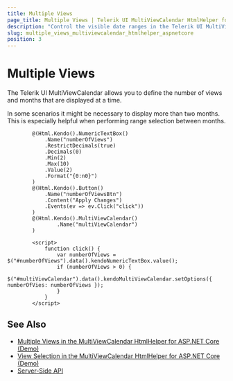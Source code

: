 ```yaml
---
title: Multiple Views
page_title: Multiple Views | Telerik UI MultiViewCalendar HtmlHelper for ASP.NET Core
description: "Control the visible date ranges in the Telerik UI MultiViewCalendar and manage the number of its horizontally rendered views."
slug: multiple_views_multiviewcalendar_htmlhelper_aspnetcore
position: 3
---
```


# Multiple Views

The Telerik UI MultiViewCalendar allows you to define the number of views and months that are displayed at a time.

In some scenarios it might be necessary to display more than two months. This is especially helpful when performing range selection between months.

```Razor
        @(Html.Kendo().NumericTextBox()
            .Name("numberOfViews")
            .RestrictDecimals(true)
            .Decimals(0)
            .Min(2)
            .Max(10)
            .Value(2)
            .Format("{0:n0}")
        )
        @(Html.Kendo().Button()
            .Name("numberOfViewsBtn")
            .Content("Apply Changes")
            .Events(ev => ev.Click("click"))
        )
        @(Html.Kendo().MultiViewCalendar()
                .Name("multiViewCalendar")
        )

        <script>
            function click() {
                var numberOfViews = $("#numberOfViews").data().kendoNumericTextBox.value();
                if (numberOfViews > 0) {
                    $("#multiViewCalendar").data().kendoMultiViewCalendar.setOptions({ numberOfVies: numberOfViews });
                }
            }
        </script>
```

## See Also

* [Multiple Views in the MultiViewCalendar HtmlHelper for ASP.NET Core (Demo)](https://demos.telerik.com/aspnet-core/multiviewcalendar/multiple-views)
* [View Selection in the MultiViewCalendar HtmlHelper for ASP.NET Core (Demo)](https://demos.telerik.com/aspnet-core/multiviewcalendar/view-selection)
* [Server-Side API](/api/multiviewcalendar)
